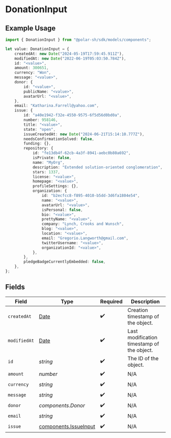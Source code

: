 # DonationInput

## Example Usage

```typescript
import { DonationInput } from "@polar-sh/sdk/models/components";

let value: DonationInput = {
    createdAt: new Date("2024-05-19T17:59:45.911Z"),
    modifiedAt: new Date("2022-06-19T05:03:50.784Z"),
    id: "<value>",
    amount: 300651,
    currency: "Won",
    message: "<value>",
    donor: {
        id: "<value>",
        publicName: "<value>",
        avatarUrl: "<value>",
    },
    email: "Katharina.Farrell@yahoo.com",
    issue: {
        id: "a40e1942-f32e-4550-9575-6f5d56d0bd0a",
        number: 958146,
        title: "<value>",
        state: "open",
        issueCreatedAt: new Date("2024-06-21T15:14:10.777Z"),
        needsConfirmationSolved: false,
        funding: {},
        repository: {
            id: "fe13db4f-62cb-4a3f-8941-aebc0b80a692",
            isPrivate: false,
            name: "MyOrg",
            description: "Extended solution-oriented conglomeration",
            stars: 1337,
            license: "<value>",
            homepage: "<value>",
            profileSettings: {},
            organization: {
                id: "b2ecfcc8-f895-4010-b5dd-3d6fa1804e54",
                name: "<value>",
                avatarUrl: "<value>",
                isPersonal: false,
                bio: "<value>",
                prettyName: "<value>",
                company: "Lynch, Crooks and Wunsch",
                blog: "<value>",
                location: "<value>",
                email: "Gregorio.Langworth@gmail.com",
                twitterUsername: "<value>",
                organizationId: "<value>",
            },
        },
        pledgeBadgeCurrentlyEmbedded: false,
    },
};
```

## Fields

| Field                                                                                         | Type                                                                                          | Required                                                                                      | Description                                                                                   |
| --------------------------------------------------------------------------------------------- | --------------------------------------------------------------------------------------------- | --------------------------------------------------------------------------------------------- | --------------------------------------------------------------------------------------------- |
| `createdAt`                                                                                   | [Date](https://developer.mozilla.org/en-US/docs/Web/JavaScript/Reference/Global_Objects/Date) | :heavy_check_mark:                                                                            | Creation timestamp of the object.                                                             |
| `modifiedAt`                                                                                  | [Date](https://developer.mozilla.org/en-US/docs/Web/JavaScript/Reference/Global_Objects/Date) | :heavy_check_mark:                                                                            | Last modification timestamp of the object.                                                    |
| `id`                                                                                          | *string*                                                                                      | :heavy_check_mark:                                                                            | The ID of the object.                                                                         |
| `amount`                                                                                      | *number*                                                                                      | :heavy_check_mark:                                                                            | N/A                                                                                           |
| `currency`                                                                                    | *string*                                                                                      | :heavy_check_mark:                                                                            | N/A                                                                                           |
| `message`                                                                                     | *string*                                                                                      | :heavy_check_mark:                                                                            | N/A                                                                                           |
| `donor`                                                                                       | *components.Donor*                                                                            | :heavy_check_mark:                                                                            | N/A                                                                                           |
| `email`                                                                                       | *string*                                                                                      | :heavy_check_mark:                                                                            | N/A                                                                                           |
| `issue`                                                                                       | [components.IssueInput](../../models/components/issueinput.md)                                | :heavy_check_mark:                                                                            | N/A                                                                                           |